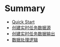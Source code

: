 # Summary

* [Quick Start](quick\_start.md)
* [创建实时任务数据源](stream\_source.md)
* [创建实时任务数据输出](stream\_sink.md)
* [数据处理逻辑](stream\_transform.md)
